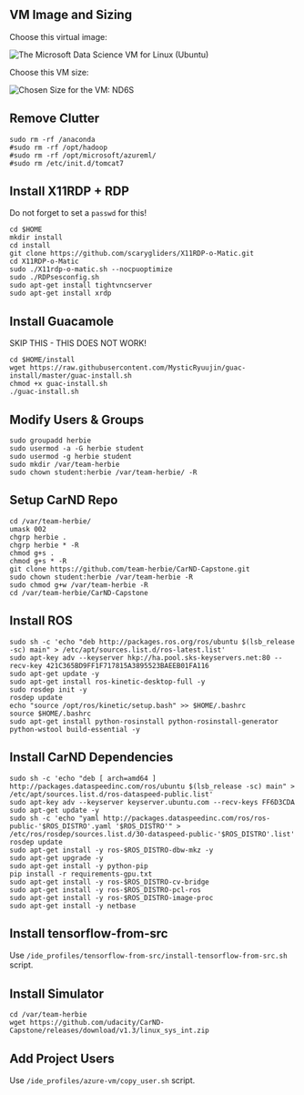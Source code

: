 ## VM Image and Sizing

Choose this virtual image:

![The Microsoft Data Science VM for Linux (Ubuntu)](data-science-vm.png)

Choose this VM size:

![Chosen Size for the VM: ND6S](vm-size.png)

## Remove Clutter
```
sudo rm -rf /anaconda
#sudo rm -rf /opt/hadoop
#sudo rm -rf /opt/microsoft/azureml/
#sudo rm /etc/init.d/tomcat7
```

## Install X11RDP + RDP
Do not forget to set a `passwd` for this!
```
cd $HOME
mkdir install
cd install
git clone https://github.com/scarygliders/X11RDP-o-Matic.git
cd X11RDP-o-Matic
sudo ./X11rdp-o-matic.sh --nocpuoptimize
sudo ./RDPsesconfig.sh
sudo apt-get install tightvncserver
sudo apt-get install xrdp
```

## Install Guacamole
SKIP THIS - THIS DOES NOT WORK!
```
cd $HOME/install
wget https://raw.githubusercontent.com/MysticRyuujin/guac-install/master/guac-install.sh
chmod +x guac-install.sh
./guac-install.sh
```

## Modify Users & Groups
```
sudo groupadd herbie
sudo usermod -a -G herbie student
sudo usermod -g herbie student
sudo mkdir /var/team-herbie
sudo chown student:herbie /var/team-herbie/ -R
```

## Setup CarND Repo
```
cd /var/team-herbie/
umask 002
chgrp herbie .
chgrp herbie * -R
chmod g+s .
chmod g+s * -R
git clone https://github.com/team-herbie/CarND-Capstone.git
sudo chown student:herbie /var/team-herbie -R
sudo chmod g+w /var/team-herbie -R
cd /var/team-herbie/CarND-Capstone
```

## Install ROS
```
sudo sh -c 'echo "deb http://packages.ros.org/ros/ubuntu $(lsb_release -sc) main" > /etc/apt/sources.list.d/ros-latest.list'
sudo apt-key adv --keyserver hkp://ha.pool.sks-keyservers.net:80 --recv-key 421C365BD9FF1F717815A3895523BAEEB01FA116
sudo apt-get update -y
sudo apt-get install ros-kinetic-desktop-full -y
sudo rosdep init -y
rosdep update
echo "source /opt/ros/kinetic/setup.bash" >> $HOME/.bashrc
source $HOME/.bashrc
sudo apt-get install python-rosinstall python-rosinstall-generator python-wstool build-essential -y
```

## Install CarND Dependencies
```
sudo sh -c 'echo "deb [ arch=amd64 ] http://packages.dataspeedinc.com/ros/ubuntu $(lsb_release -sc) main" > /etc/apt/sources.list.d/ros-dataspeed-public.list'
sudo apt-key adv --keyserver keyserver.ubuntu.com --recv-keys FF6D3CDA
sudo apt-get update -y
sudo sh -c 'echo "yaml http://packages.dataspeedinc.com/ros/ros-public-'$ROS_DISTRO'.yaml '$ROS_DISTRO'" > /etc/ros/rosdep/sources.list.d/30-dataspeed-public-'$ROS_DISTRO'.list'
rosdep update
sudo apt-get install -y ros-$ROS_DISTRO-dbw-mkz -y
sudo apt-get upgrade -y
sudo apt-get install -y python-pip
pip install -r requirements-gpu.txt
sudo apt-get install -y ros-$ROS_DISTRO-cv-bridge
sudo apt-get install -y ros-$ROS_DISTRO-pcl-ros
sudo apt-get install -y ros-$ROS_DISTRO-image-proc
sudo apt-get install -y netbase
```

## Install tensorflow-from-src

Use `/ide_profiles/tensorflow-from-src/install-tensorflow-from-src.sh` script.

## Install Simulator

```
cd /var/team-herbie
wget https://github.com/udacity/CarND-Capstone/releases/download/v1.3/linux_sys_int.zip
```


## Add Project Users
Use `/ide_profiles/azure-vm/copy_user.sh` script.
